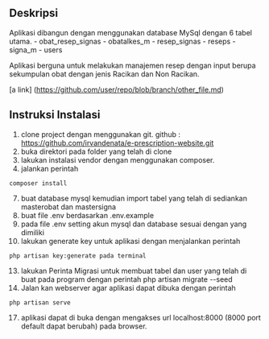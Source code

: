 ## Deskripsi
Aplikasi dibangun dengan menggunakan database MySql dengan 6 tabel utama.
	- obat_resep_signas
	- obatalkes_m
	- resep_signas
	- reseps
	- signa_m
	- users 

Aplikasi berguna untuk melakukan manajemen resep dengan input berupa sekumpulan obat dengan jenis Racikan dan Non Racikan.

[a link] (https://github.com/user/repo/blob/branch/other_file.md)

## Instruksi Instalasi
1. clone project dengan menggunakan git.
github : https://github.com/irvandenata/e-prescription-website.git
2. buka direktori pada folder yang telah di clone
3. lakukan instalasi vendor dengan menggunakan composer.
4. jalankan perintah 
``` 
composer install
```
7. buat database mysql kemudian import tabel yang telah di sediankan masterobat dan mastersigna
8. buat file .env berdasarkan .env.example
9. pada file .env setting akun mysql dan database sesuai dengan yang dimiliki
10. lakukan generate key untuk aplikasi dengan menjalankan perintah 
```
php artisan key:generate pada terminal
```
13. lakukan Perinta Migrasi untuk membuat tabel dan user yang telah di buat pada program dengan perintah php artisan migrate --seed
14. Jalan kan webserver agar aplikasi dapat dibuka dengan perintah 

```
php artisan serve
```
17. aplikasi dapat di buka dengan mengakses url  localhost:8000 (8000 port default dapat berubah)  pada browser. 

